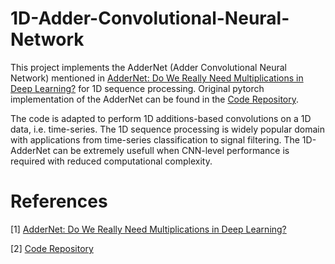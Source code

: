 # 1D-Adder-Convolutional-Neural-Network

This project implements the AdderNet (Adder Convolutional Neural Network) mentioned in [AdderNet: Do We Really Need Multiplications in Deep Learning?](https://arxiv.org/abs/1912.13200) for 1D sequence processing. Original pytorch implementation of the AdderNet can be found in the [Code Repository](https://github.com/huawei-noah/AdderNet).

The code is adapted to perform 1D additions-based convolutions on a 1D data, i.e. time-series. The 1D sequence processing is widely popular domain with applications from time-series classification to signal filtering. The 1D-AdderNet can be extremely usefull when CNN-level performance is required with reduced computational complexity.


# References 
[1] [AdderNet: Do We Really Need Multiplications in Deep Learning?](https://arxiv.org/abs/1912.13200)

[2] [Code Repository](https://github.com/huawei-noah/AdderNet)
